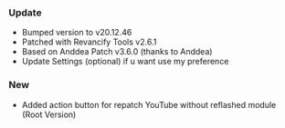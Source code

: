 ### Update
- Bumped version to v20.12.46
- Patched with Revancify Tools v2.6.1
- Based on Anddea Patch v3.6.0 (thanks to Anddea)
- Update Settings (optional) if u want use my preference
### New
- Added action button for repatch YouTube without reflashed module (Root Version)
